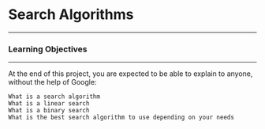 # Search Algorithms
---
### Learning Objectives
---
At the end of this project, you are expected to be able to explain to anyone, without the help of Google:

~~~
What is a search algorithm
What is a linear search
What is a binary search
What is the best search algorithm to use depending on your needs
~~~
